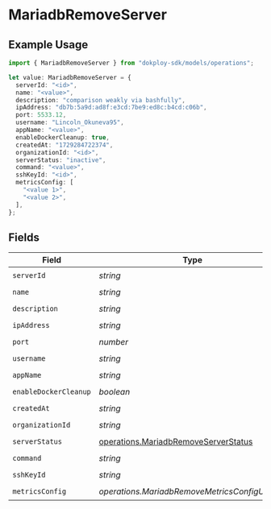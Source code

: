 # MariadbRemoveServer

## Example Usage

```typescript
import { MariadbRemoveServer } from "dokploy-sdk/models/operations";

let value: MariadbRemoveServer = {
  serverId: "<id>",
  name: "<value>",
  description: "comparison weakly via bashfully",
  ipAddress: "db7b:5a9d:ad8f:e3cd:7be9:ed8c:b4cd:c06b",
  port: 5533.12,
  username: "Lincoln_Okuneva95",
  appName: "<value>",
  enableDockerCleanup: true,
  createdAt: "1729284722374",
  organizationId: "<id>",
  serverStatus: "inactive",
  command: "<value>",
  sshKeyId: "<id>",
  metricsConfig: [
    "<value 1>",
    "<value 2>",
  ],
};
```

## Fields

| Field                                                                                        | Type                                                                                         | Required                                                                                     | Description                                                                                  |
| -------------------------------------------------------------------------------------------- | -------------------------------------------------------------------------------------------- | -------------------------------------------------------------------------------------------- | -------------------------------------------------------------------------------------------- |
| `serverId`                                                                                   | *string*                                                                                     | :heavy_check_mark:                                                                           | N/A                                                                                          |
| `name`                                                                                       | *string*                                                                                     | :heavy_check_mark:                                                                           | N/A                                                                                          |
| `description`                                                                                | *string*                                                                                     | :heavy_check_mark:                                                                           | N/A                                                                                          |
| `ipAddress`                                                                                  | *string*                                                                                     | :heavy_check_mark:                                                                           | N/A                                                                                          |
| `port`                                                                                       | *number*                                                                                     | :heavy_check_mark:                                                                           | N/A                                                                                          |
| `username`                                                                                   | *string*                                                                                     | :heavy_check_mark:                                                                           | N/A                                                                                          |
| `appName`                                                                                    | *string*                                                                                     | :heavy_check_mark:                                                                           | N/A                                                                                          |
| `enableDockerCleanup`                                                                        | *boolean*                                                                                    | :heavy_check_mark:                                                                           | N/A                                                                                          |
| `createdAt`                                                                                  | *string*                                                                                     | :heavy_check_mark:                                                                           | N/A                                                                                          |
| `organizationId`                                                                             | *string*                                                                                     | :heavy_check_mark:                                                                           | N/A                                                                                          |
| `serverStatus`                                                                               | [operations.MariadbRemoveServerStatus](../../models/operations/mariadbremoveserverstatus.md) | :heavy_check_mark:                                                                           | N/A                                                                                          |
| `command`                                                                                    | *string*                                                                                     | :heavy_check_mark:                                                                           | N/A                                                                                          |
| `sshKeyId`                                                                                   | *string*                                                                                     | :heavy_check_mark:                                                                           | N/A                                                                                          |
| `metricsConfig`                                                                              | *operations.MariadbRemoveMetricsConfigUnion2*                                                | :heavy_check_mark:                                                                           | N/A                                                                                          |